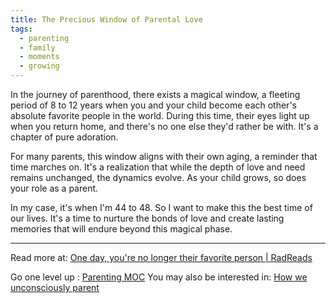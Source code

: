 ```yaml
---
title: The Precious Window of Parental Love
tags:
  - parenting
  - family
  - moments
  - growing
---
```


In the journey of parenthood, there exists a magical window, a fleeting period of 8 to 12 years when you and your child become each other's absolute favorite people in the world. During this time, their eyes light up when you return home, and there's no one else they'd rather be with. It's a chapter of pure adoration.

For many parents, this window aligns with their own aging, a reminder that time marches on. It's a realization that while the depth of love and need remains unchanged, the dynamics evolve. As your child grows, so does your role as a parent.

In my case, it's when I'm 44 to 48. So I want to make this the best time of our lives. It's a time to nurture the bonds of love and create lasting memories that will endure beyond this magical phase.

----

Read more at: [One day, you're no longer their favorite person | RadReads](https://radreads.co/magic-window/)

Go one level up : [Parenting MOC](Maps/Parenting%20MOC.md)
You may also be interested in: [How we unconsciously parent](Notes/How%20we%20unconsciously%20parent.md)